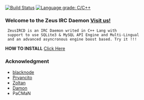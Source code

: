 [![Build Status](https://travis-ci.org/Pryancito/zeusircd.svg?branch=devel)](https://travis-ci.org/Pryancito/zeusircd)
[![Language grade: C/C++](https://img.shields.io/lgtm/grade/cpp/g/Pryancito/zeusircd.svg?logo=lgtm&logoWidth=18)](https://lgtm.com/projects/g/Pryancito/zeusircd/context:cpp)

### Welcome to the Zeus IRC Daemon [Visit us!](http://zeusircd.net)

~~~
 ZeusIRCD is an IRC Daemon writed in C++ Lang with
 support to use SQLite3 & MySQL API Engine and Multi-Lingual
 and an advanced asyncronous engine boost based. Try it !!!
~~~

__HOW TO INSTALL__ [Click Here](https://github.com/Pryancito/zeusircd/wiki/INSTALLATION-GUIDE)

### Acknowledgment

- [blacknode](https://github.com/blacknode/)
- [Pryancito](https://github.com/Pryancito/)
- [Zoltan](https://github.com/zoltyvigo/)
- [Damon](https://github.com/D4M0N1979/)
- PaCMaN
